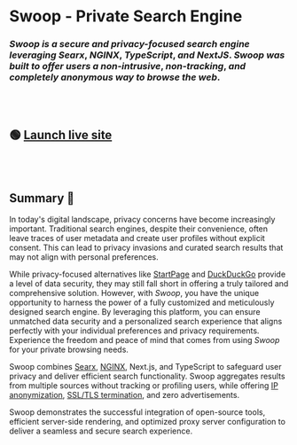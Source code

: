 # Swoop - Private Search Engine

### *Swoop* *is* *a* *secure* *and* *privacy-focused* *search* *engine* *leveraging* *Searx*, *NGINX*, *TypeScript*, *and* *NextJS*. *Swoop* *was* *built* *to* *offer* *users* *a* *non-intrusive*, *non-tracking*, *and* *completely* *anonymous* *way* *to* *browse* *the* *web*.
<br>
<br>

## 🟢 [Launch live site](https://www.google.com/)
<br>
<br>

## Summary 📖
In today's digital landscape, privacy concerns have become increasingly important. Traditional search engines, despite their convenience, often leave traces of user metadata and create user profiles without explicit consent. This can lead to privacy invasions and curated search results that may not align with personal preferences.<br>

While privacy-focused alternatives like [StartPage](https://www.startpage.com/en/) and [DuckDuckGo](https://duckduckgo.com/?va=b&t=hc) provide a level of data security, they may still fall short in offering a truly tailored and comprehensive solution. However, with *Swoop*, you have the unique opportunity to harness the power of a fully customized and meticulously designed search engine. By leveraging this platform, you can ensure unmatched data security and a personalized search experience that aligns perfectly with your individual preferences and privacy requirements. Experience the freedom and peace of mind that comes from using *Swoop* for your private browsing needs.<br>

Swoop combines [Searx](https://searx.github.io/searx/), [NGINX](https://www.nginx.com/resources/glossary/nginx/), Next.js, and TypeScript to safeguard user privacy and deliver efficient search functionality. Swoop aggregates results from multiple sources without tracking or profiling users, while offering [IP anonymization](https://complianz.io/are-your-ip-addresses-anonymized/), [SSL/TLS termination](https://en.wikipedia.org/wiki/TLS_termination_proxy), and zero advertisements.<br>

Swoop demonstrates the successful integration of open-source tools, efficient server-side rendering, and optimized proxy server configuration to deliver a seamless and secure search experience.
